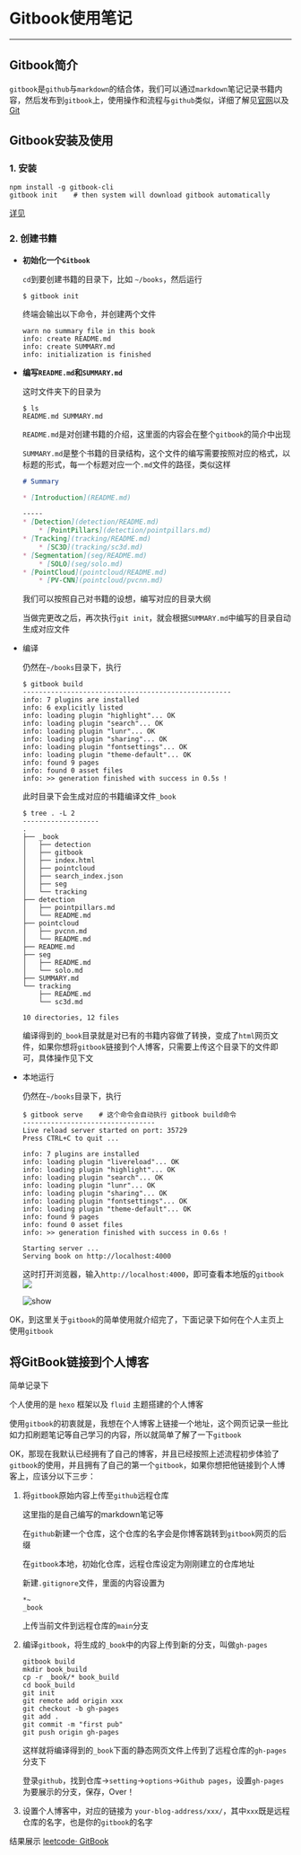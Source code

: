# Gitbook使用笔记


---



## Gitbook简介

`gitbook`是`github`与`markdown`的结合体，我们可以通过`markdown`笔记记录书籍内容，然后发布到`gitbook`上，使用操作和流程与`github`类似，详细了解见[官网](https://www.gitbook.com/)以及[Git](https://github.com/GitbookIO/gitbook)

<!-- more -->

## Gitbook安装及使用

### 1. 安装

```
npm install -g gitbook-cli
gitbook init    # then system will download gitbook automatically
```

[详见](https://github.com/GitbookIO/gitbook/blob/master/docs/setup.md)

### 2. 创建书籍

- **初始化一个`Gitbook`**
  
  `cd`到要创建书籍的目录下，比如 `~/books`，然后运行
  
  ```shell
  $ gitbook init
  ```
  
  终端会输出以下命令，并创建两个文件
  
  ```shell
  warn no summary file in this book 
  info: create README.md 
  info: create SUMMARY.md 
  info: initialization is finished
  ```

- **编写`README.md`和`SUMMARY.md`**
  
  这时文件夹下的目录为
  
  ```shell
  $ ls
  README.md SUMMARY.md
  ```
  
  `README.md`是对创建书籍的介绍，这里面的内容会在整个`gitbook`的简介中出现
  
  `SUMMARY.md`是整个书籍的目录结构，这个文件的编写需要按照对应的格式，以标题的形式，每一个标题对应一个`.md`文件的路径，类似这样
  
  ```markdown
  # Summary
  
  * [Introduction](README.md)
  
  -----
  * [Detection](detection/README.md)
      * [PointPillars](detection/pointpillars.md)
  * [Tracking](tracking/README.md)
      * [SC3D](tracking/sc3d.md)
  * [Segmentation](seg/README.md)
      * [SOLO](seg/solo.md)
  * [PointCloud](pointcloud/README.md)
      * [PV-CNN](pointcloud/pvcnn.md)
  ```
  
  我们可以按照自己对书籍的设想，编写对应的目录大纲
  
  当做完更改之后，再次执行`git init`，就会根据`SUMMARY.md`中编写的目录自动生成对应文件

- 编译
  
  仍然在`~/books`目录下，执行
  
  ```shell
  $ gitbook build
  ----------------------------------------------------
  info: 7 plugins are installed 
  info: 6 explicitly listed 
  info: loading plugin "highlight"... OK 
  info: loading plugin "search"... OK 
  info: loading plugin "lunr"... OK 
  info: loading plugin "sharing"... OK 
  info: loading plugin "fontsettings"... OK 
  info: loading plugin "theme-default"... OK 
  info: found 9 pages 
  info: found 0 asset files 
  info: >> generation finished with success in 0.5s !
  ```
  
  此时目录下会生成对应的书籍编译文件`_book`
  
  ```shell
  $ tree . -L 2
  -------------------
  .
  ├── _book
  │   ├── detection
  │   ├── gitbook
  │   ├── index.html
  │   ├── pointcloud
  │   ├── search_index.json
  │   ├── seg
  │   └── tracking
  ├── detection
  │   ├── pointpillars.md
  │   └── README.md
  ├── pointcloud
  │   ├── pvcnn.md
  │   └── README.md
  ├── README.md
  ├── seg
  │   ├── README.md
  │   └── solo.md
  ├── SUMMARY.md
  └── tracking
      ├── README.md
      └── sc3d.md
  
  10 directories, 12 files
  ```
  
  编译得到的`_book`目录就是对已有的书籍内容做了转换，变成了`html`网页文件，如果你想将`gitbook`链接到个人博客，只需要上传这个目录下的文件即可，具体操作见下文

- 本地运行
  
  仍然在`~/books`目录下，执行
  
  ```shell
  $ gitbook serve    # 这个命令会自动执行 gitbook build命令
  ---------------------------------
  Live reload server started on port: 35729
  Press CTRL+C to quit ...
  
  info: 7 plugins are installed 
  info: loading plugin "livereload"... OK 
  info: loading plugin "highlight"... OK 
  info: loading plugin "search"... OK 
  info: loading plugin "lunr"... OK 
  info: loading plugin "sharing"... OK 
  info: loading plugin "fontsettings"... OK 
  info: loading plugin "theme-default"... OK 
  info: found 9 pages 
  info: found 0 asset files 
  info: >> generation finished with success in 0.6s ! 
  
  Starting server ...
  Serving book on http://localhost:4000
  ```
  
  这时打开浏览器，输入`http://localhost:4000`，即可查看本地版的`gitbook`
  ![](https://pictures-1309138036.cos.ap-nanjing.myqcloud.com/img/3a20712b8d287db8641417a818b67b670f864e77.png)
  
  ![show](日志备忘/Tools/how-to-use-gitbooks/3a20712b8d287db8641417a818b67b670f864e77.png)

OK，到这里关于`gitbook`的简单使用就介绍完了，下面记录下如何在个人主页上使用`gitbook`

## 将GitBook链接到个人博客

简单记录下

个人使用的是 `hexo` 框架以及 `fluid` 主题搭建的个人博客

使用`gitbook`的初衷就是，我想在个人博客上链接一个地址，这个网页记录一些比如力扣刷题笔记等自己学习的内容，所以就简单了解了一下`gitbook`

OK，那现在我默认已经拥有了自己的博客，并且已经按照上述流程初步体验了`gitbook`的使用，并且拥有了自己的第一个`gitbook`，如果你想把他链接到个人博客上，应该分以下三步：

1. 将`gitbook`原始内容上传至`github`远程仓库
   
   这里指的是自己编写的markdown笔记等
   
   在`github`新建一个仓库，这个仓库的名字会是你博客跳转到`gitbook`网页的后缀
   
   在`gitbook`本地，初始化仓库，远程仓库设定为刚刚建立的仓库地址
   
   新建`.gitignore`文件，里面的内容设置为
   
   ```git
   *~
   _book
   ```
   
   上传当前文件到远程仓库的`main`分支

2. 编译`gitbook`，将生成的`_book`中的内容上传到新的分支，叫做`gh-pages`
   
   ```
   gitbook build
   mkdir book_build
   cp -r _book/* book_build
   cd book_build
   git init
   git remote add origin xxx
   git checkout -b gh-pages
   git add .
   git commit -m "first pub"
   git push origin gh-pages
   ```
   
   这样就将编译得到的`_book`下面的静态网页文件上传到了远程仓库的`gh-pages`分支下
   
   登录`github`，找到仓库->`setting`->`options`->`Github pages`，设置`gh-pages`为要展示的分支，保存，Over！

3. 设置个人博客中，对应的链接为 `your-blog-address/xxx/`，其中`xxx`既是远程仓库的名字，也是你的`gitbook`的名字

结果展示 [leetcode· GitBook](https://shmilywh.github.io/leetcode/)
